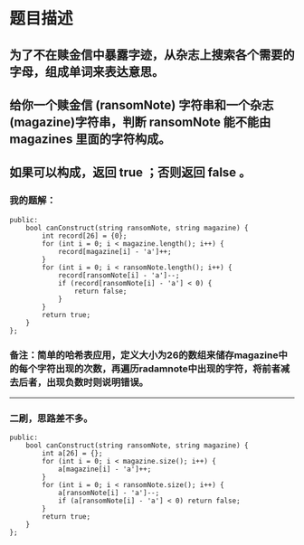 # 题目描述
## 为了不在赎金信中暴露字迹，从杂志上搜索各个需要的字母，组成单词来表达意思。
## 给你一个赎金信 (ransomNote) 字符串和一个杂志(magazine)字符串，判断 ransomNote 能不能由 magazines 里面的字符构成。
## 如果可以构成，返回 true ；否则返回 false 。
### 我的题解：
```class Solution {
public:
    bool canConstruct(string ransomNote, string magazine) {
        int record[26] = {0};
        for (int i = 0; i < magazine.length(); i++) {
            record[magazine[i] - 'a']++;
        }
        for (int i = 0; i < ransomNote.length(); i++) {
            record[ransomNote[i] - 'a']--;
            if (record[ransomNote[i] - 'a'] < 0) {
                return false;
            }
        }
        return true;
    }
};
```
### **备注**：简单的哈希表应用，定义大小为26的数组来储存magazine中的每个字符出现的次数，再遍历radamnote中出现的字符，将前者减去后者，出现负数时则说明错误。
***
### 二刷，思路差不多。
```class Solution {
public:
    bool canConstruct(string ransomNote, string magazine) {
        int a[26] = {};
        for (int i = 0; i < magazine.size(); i++) {
            a[magazine[i] - 'a']++;
        }
        for (int i = 0; i < ransomNote.size(); i++) {
            a[ransomNote[i] - 'a']--;
            if (a[ransomNote[i] - 'a'] < 0) return false; 
        }
        return true;
    }
};
```
